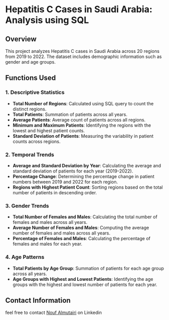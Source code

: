 # Hepatitis C Cases in Saudi Arabia: Analysis using SQL

## Overview
This project analyzes Hepatitis C cases in Saudi Arabia across 20 regions from 2019 to 2022. The dataset includes demographic information such as gender and age groups.

## Functions Used

### 1. Descriptive Statistics
- **Total Number of Regions**: Calculated using SQL query to count the distinct regions.
- **Total Patients**: Summation of patients across all years.
- **Average Patients**: Average count of patients across all regions.
- **Minimum and Maximum Patients**: Identifying the regions with the lowest and highest patient counts.
- **Standard Deviation of Patients**: Measuring the variability in patient counts across regions.

### 2. Temporal Trends
- **Average and Standard Deviation by Year**: Calculating the average and standard deviation of patients for each year (2019-2022).
- **Percentage Change**: Determining the percentage change in patient numbers between 2019 and 2022 for each region.
- **Regions with Highest Patient Count**: Sorting regions based on the total number of patients in descending order.

### 3. Gender Trends
- **Total Number of Females and Males**: Calculating the total number of females and males across all years.
- **Average Number of Females and Males**: Computing the average number of females and males across all years.
- **Percentage of Females and Males**: Calculating the percentage of females and males for each year.

### 4. Age Patterns
- **Total Patients by Age Group**: Summation of patients for each age group across all years.
- **Age Groups with Highest and Lowest Patients**: Identifying the age groups with the highest and lowest number of patients for each year.


## Contact Information
feel free to contact [Nouf Almutairi](https://www.linkedin.com/in/nouf-almutairi-5671132a2/) on Linkedin
